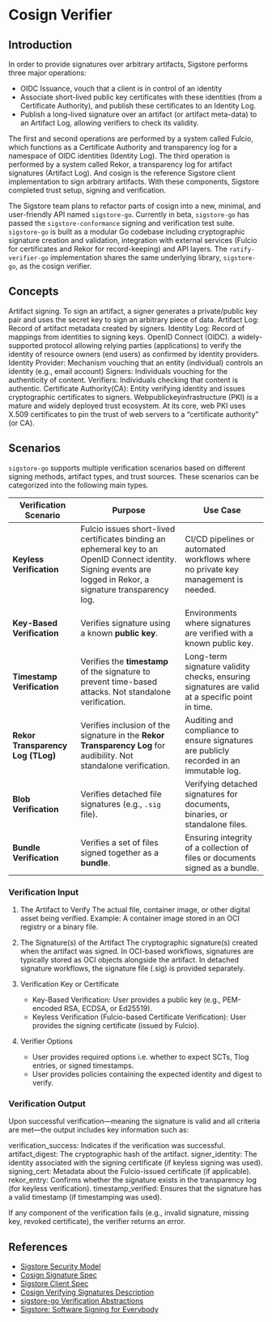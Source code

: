 # Cosign Verifier

## Introduction

In order to provide signatures over arbitrary artifacts, Sigstore performs three major operations:

- OIDC Issuance, vouch that a client is in control of an identity
- Associate short-lived public key certificates with these identities (from a Certificate Authority), and publish these certificates to an Identity Log.
- Publish a long-lived signature over an artifact (or artifact meta-data) to an Artifact Log, allowing verifiers to check its validity.

The first and second operations are performed by a system called Fulcio, which functions as a Certificate Authority and transparency log for a namespace of OIDC identities (Identity Log). The third operation is performed by a system called Rekor, a transparency log for artifact signatures (Artifact Log). And cosign is the reference Sigstore client implementation to sign arbitrary artifacts. With these components, Sigstore completed trust setup, signing and verification.

The Sigstore team plans to refactor parts of cosign into a new, minimal, and user-friendly API named `sigstore-go`. Currently in beta, `sigstore-go` has passed the `sigstore-conformance` signing and verification test suite.
`sigstore-go` is built as a modular Go codebase including cryptographic signature creation and validation, integration with external services (Fulcio for certificates and Rekor for record-keeping) and API layers.
The `ratify-verifier-go` implementation shares the same underlying library, `sigstore-go`, as the cosign verifier.

## Concepts

Artifact signing. To sign an artifact, a signer generates a private/public key pair and uses the secret key to sign an arbitrary piece of data.
Artifact Log: Record of artifact metadata created by signers.
Identity Log: Record of mappings from identities to signing keys.
OpenID Connect (OIDC). a widely-supported protocol allowing relying parties (applications) to verify the identity of resource owners (end users) as confirmed by identity providers.
Identity Provider: Mechanism vouching that an entity (individual) controls an identity (e.g., email account)
Signers: Individuals vouching for the authenticity of content.
Verifiers: Individuals checking that content is authentic.
Certificate Authority(CA): Entity verifying identity and issues cryptographic certificates to signers.
Webpublickeyinfrastructure (PKI) is a mature and widely deployed trust ecosystem. At its core, web PKI uses X.509 certificates to pin the trust of web servers to a “certificate authority” (or CA).

## Scenarios

`sigstore-go` supports multiple verification scenarios based on different signing methods, artifact types, and trust sources. These scenarios can be categorized into the following main types.

| **Verification Scenario**         | **Purpose**                                                            | **Use Case**                                                                 |
|-----------------------------------|------------------------------------------------------------------------|-----------------------------------------------------------------------------|
| **Keyless Verification**          | Fulcio issues short-lived certificates binding an ephemeral key to an OpenID Connect identity. Signing events are logged in Rekor, a signature transparency log. | CI/CD pipelines or automated workflows where no private key management is needed. |
| **Key-Based Verification**        | Verifies signature using a known **public key**.                        | Environments where signatures are verified with a known public key. |
| **Timestamp Verification**        | Verifies the **timestamp** of the signature to prevent time-based attacks. Not standalone verification. | Long-term signature validity checks, ensuring signatures are valid at a specific point in time. |
| **Rekor Transparency Log (TLog)** | Verifies inclusion of the signature in the **Rekor Transparency Log** for audibility. Not standalone verification. | Auditing and compliance to ensure signatures are publicly recorded in an immutable log. |
| **Blob Verification**             | Verifies detached file signatures (e.g., `.sig` file).                 | Verifying detached signatures for documents, binaries, or standalone files. |
| **Bundle Verification**           | Verifies a set of files signed together as a **bundle**.               | Ensuring integrity of a collection of files or documents signed as a bundle. |

### Verification Input

1. The Artifact to Verify
The actual file, container image, or other digital asset being verified.
Example: A container image stored in an OCI registry or a binary file.

2. The Signature(s) of the Artifact
The cryptographic signature(s) created when the artifact was signed.
In OCI-based workflows, signatures are typically stored as OCI objects alongside the artifact.
In detached signature workflows, the signature file (.sig) is provided separately.

3. Verification Key or Certificate
    - Key-Based Verification: User provides a public key (e.g., PEM-encoded RSA, ECDSA, or Ed25519).
    - Keyless Verification (Fulcio-based Certificate Verification): User provides the signing certificate (issued by Fulcio).

4. Verifier Options
    - User provides required options i.e. whether to expect SCTs, Tlog entries, or signed timestamps.
    - User provides policies containing the expected identity and digest to verify.

### Verification Output

Upon successful verification—meaning the signature is valid and all criteria are met—the output includes key information such as:

verification_success: Indicates if the verification was successful.
artifact_digest: The cryptographic hash of the artifact.
signer_identity: The identity associated with the signing certificate (if keyless signing was used).
signing_cert: Metadata about the Fulcio-issued certificate (if applicable).
rekor_entry: Confirms whether the signature exists in the transparency log (for keyless verification).
timestamp_verified: Ensures that the signature has a valid timestamp (if timestamping was used).

If any component of the verification fails (e.g., invalid signature, missing key, revoked certificate), the verifier returns an error.

## References

- [Sigstore Security Model](https://docs.sigstore.dev/about/security/)
- [Cosign Signature Spec](https://github.com/sigstore/cosign/blob/main/specs/SIGNATURE_SPEC.md)
- [Sigstore Client Spec](https://github.com/sigstore/architecture-docs/blob/main/client-spec.md#4-verification)
- [Cosign Verifying Signatures Description](https://docs.sigstore.dev/cosign/verifying/verify)
- [sigstore-go Verification Abstractions](https://github.com/sigstore/sigstore-go-archived/issues/35)
- [Sigstore: Software Signing for Everybody](https://dl.acm.org/doi/pdf/10.1145/3548606.3560596)